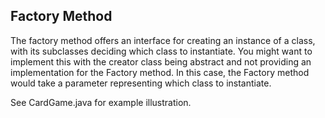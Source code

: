 Factory Method
--------------

  The factory method offers an interface for creating an instance of a
  class, with its subclasses deciding which class to instantiate. You
  might want to implement this with the creator class being abstract and
  not providing an implementation for the Factory method. In this case,
  the Factory method would take a parameter representing which class to
  instantiate.

  See CardGame.java for example illustration.
